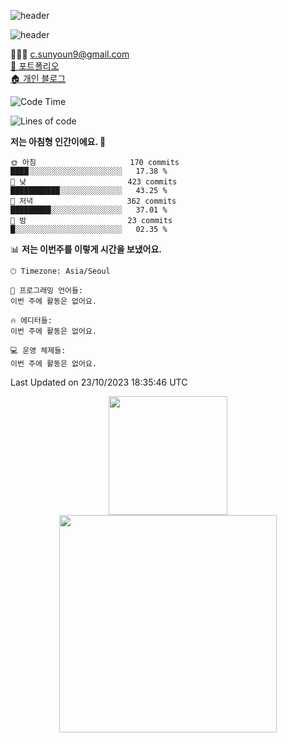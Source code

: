 ![header](https://capsule-render.vercel.app/api?type=waving&color=5594F0&height=90&section=header&text=&animation=fadeIn)

![header](https://capsule-render.vercel.app/api?type=transparent&text=Sunyoung's_Github&fontAlign=18&fontSize=30&color=6FC7E1)

<span>👩🏻‍💻 c.sunyoun9@gmail.com </span> <br/>
<a href="https://coherent-cattle-2fb.notion.site/db1ad82309d040e19566146739a82f5b?pvs=4"> 🙌 포트폴리오 </a> <br/>
<a href="https://note-ballpen.tistory.com" > 🏠 개인 블로그 </a>

<!-- 
<hr />

📋 Languages<br /><br />
![JavaScript](https://img.shields.io/badge/javascript-%23323330.svg?style=for-the-badge&logo=javascript&logoColor=%23F7DF1E)

👨‍💻 FrontEnd Stack<br /><br />
![React](https://img.shields.io/badge/react-%2320232a.svg?style=for-the-badge&logo=react&logoColor=%2361DAFB)
![SASS](https://img.shields.io/badge/SASS-hotpink.svg?style=for-the-badge&logo=SASS&logoColor=white)
![Styled Components](https://img.shields.io/badge/styled--components-DB7093?style=for-the-badge&logo=styled-components&logoColor=white)

🛠 Tool<br /><br />
![Visual Studio Code](https://img.shields.io/badge/Visual%20Studio%20Code-0078d7.svg?style=for-the-badge&logo=visual-studio-code&logoColor=white)
![Git](https://img.shields.io/badge/git-%23F05033.svg?style=for-the-badge&logo=git&logoColor=white)
![GitHub](https://img.shields.io/badge/github-%23121011.svg?style=for-the-badge&logo=github&logoColor=white)

![Lines of code](https://img.shields.io/badge/%EC%A0%80%EB%8A%94%20%EC%97%AC%ED%83%9C%EA%B9%8C%EC%A7%80%20-893.9%20thousand%20%EC%A4%84%EC%9D%98%20%EC%BD%94%EB%93%9C%EB%A5%BC%20%EC%9E%91%EC%84%B1%ED%96%88%EC%96%B4%EC%9A%94.-blue)

🏷 Contact Me<br /><br /> -->



  <!--START_SECTION:waka-->
![Code Time](http://img.shields.io/badge/Code%20Time-463%20hrs%2032%20mins-blue)

![Lines of code](https://img.shields.io/badge/%EC%A0%80%EB%8A%94%20%EC%97%AC%ED%83%9C%EA%B9%8C%EC%A7%80%20-968.8%20thousand%20%EC%A4%84%EC%9D%98%20%EC%BD%94%EB%93%9C%EB%A5%BC%20%EC%9E%91%EC%84%B1%ED%96%88%EC%96%B4%EC%9A%94.-blue)

**저는 아침형 인간이에요. 🐤** 

```text
🌞 아침                     170 commits         ████░░░░░░░░░░░░░░░░░░░░░   17.38 % 
🌆 낮　                     423 commits         ███████████░░░░░░░░░░░░░░   43.25 % 
🌃 저녁                     362 commits         █████████░░░░░░░░░░░░░░░░   37.01 % 
🌙 밤　                     23 commits          █░░░░░░░░░░░░░░░░░░░░░░░░   02.35 % 
```


📊 **저는 이번주를 이렇게 시간을 보냈어요.** 

```text
🕑︎ Timezone: Asia/Seoul

💬 프로그래밍 언어들: 
이번 주에 활동은 없어요.

🔥 에디터들: 
이번 주에 활동은 없어요.

💻 운영 체제들: 
이번 주에 활동은 없어요.
```


 Last Updated on 23/10/2023 18:35:46 UTC
<!--END_SECTION:waka-->

<div align="center">
   <p display="inline">
    <a href="https://github.com/suny0ung">
     <img height="190" src="https://github-readme-stats.vercel.app/api?username=suny0ung&hide=none&hide_title=false&show_icons=ture&include_all_commits=false&theme=default" />
     <img width="348" src="https://github-readme-stats.vercel.app/api/top-langs/?username=suny0ung&layout=compact&show_icons=ture&show_owner=ture&hide_title=false&theme=default&hide=none" />
    </a>
  </p>

</div>


<!--
**suny0ung/suny0ung** is a ✨ _special_ ✨ repository because its `README.md` (this file) appears on your GitHub profile.

Here are some ideas to get you started:

- 🔭 I’m currently working on ...
- 🌱 I’m currently learning ...
- 👯 I’m looking to collaborate on ...
- 🤔 I’m looking for help with ...
- 💬 Ask me about ...
- 📫 How to reach me: ...
- 😄 Pronouns: ...
- ⚡ Fun fact: ...
-->
